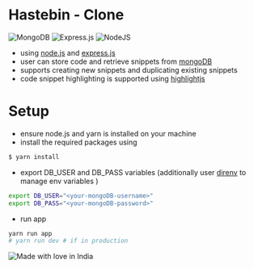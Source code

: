 # Hastebin - Clone

![MongoDB](https://img.shields.io/badge/MongoDB-%234ea94b.svg?style=for-the-badge&logo=mongodb&logoColor=white) ![Express.js](https://img.shields.io/badge/express.js-%23404d59.svg?style=for-the-badge&logo=express&logoColor=%2361DAFB) ![NodeJS](https://img.shields.io/badge/node.js-6DA55F?style=for-the-badge&logo=node.js&logoColor=white)

- using [node.js](https://nodejs.org/en) and [express.js](https://expressjs.com/) 
- user can store code and retrieve snippets from [mongoDB](https://www.mongodb.com/)
- supports creating new snippets and duplicating existing snippets
- code snippet highlighting is supported using [highlightjs](https://highlightjs.org/)

# Setup 

- ensure node.js and yarn is installed on your machine
- install the required packages using 
```bash
$ yarn install
```
- export DB_USER and DB_PASS variables (additionally user [direnv](https://direnv.net/) to manage env variables )
```bash
export DB_USER="<your-mongoDB-username>"
export DB_PASS="<your-mongoDB-password>"
```
- run app 
```bash
yarn run app
# yarn run dev # if in production
```


![Made with love in India](https://madewithlove.now.sh/in?colorA=%233d3846&colorB=%23f66151&template=for-the-badge)
